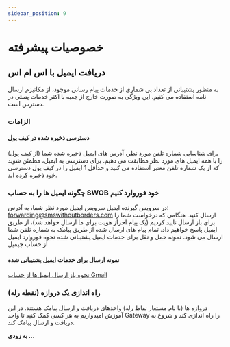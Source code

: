 ```yaml
---
sidebar_position: 9
---
```


# خصوصیات پیشرفته

## دریافت ایمیل با اس ام اس

به منظور پشتیبانی از تعداد بی شماری از خدمات پیام رسانی موجود، از مکانیزم ارسال نامه استفاده می کنیم. این ویژگی به صورت خارج از جعبه با اکثر خدمات پستی در دسترس است.

### الزامات

#### دسترسی ذخیره شده در کیف پول

برای شناسایی شماره تلفن مورد نظر، آدرس های ایمیل ذخیره شده شما (از کیف پول) را با همه ایمیل های مورد نظر مطابقت می دهیم. برای دسترسی به ایمیل، مطمئن شوید که از یک شماره تلفن معتبر استفاده می کنید و حداقل 1 ایمیل را در کیف پول دسترسی خود ذخیره کرده اید.

### چگونه ایمیل ها را به حساب SWOB خود فوروارد کنیم

در سرویس گیرنده ایمیل سرویس ایمیل مورد نظر شما، به آدرس: forwarding@smswithoutborders.com ارسال کنید. هنگامی که درخواست شما را برای باز ارسال تایید کردیم (یک پیام احراز هویت برای ما ارسال خواهد شد)، از طریق ایمیل پاسخ خواهیم داد. تمام پیام های ارسال شده از طریق پیامک به شماره تلفن شما ارسال می شود.
نمونه حمل و نقل برای خدمات ایمیل پشتیبانی شده
نحوه فوروارد ایمیل از حساب جیمیل

#### نمونه ارسال برای خدمات ایمیل پشتیبانی شده

[نحوه باز ارسال ایمیل‌ها از حساب Gmail](https://www.lifewire.com/how-to-forward-gmail-email-using-filters-1171934)

### راه اندازی یک دروازه (نقطه رله)

دروازه ها (با نام مستعار نقاط رله) واحدهای دریافت و ارسال پیامک هستند. در این آموزش امیدواریم به هر کسی کمک کنید تا واحد Gateway را راه اندازی کند و شروع به دریافت و ارسال پیامک کند.

**به زودی ...**
